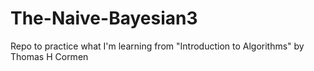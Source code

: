 # The-Naive-Bayesian3
Repo to practice what I'm learning from "Introduction to Algorithms" by Thomas H Cormen
